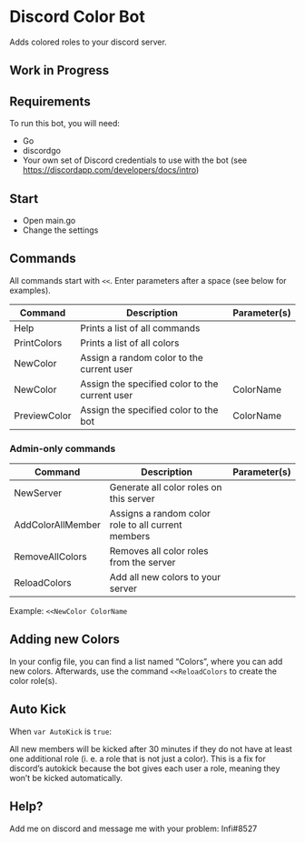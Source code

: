 # Discord Color Bot
Adds colored roles to your discord server.

## Work in Progress

## Requirements

To run this bot, you will need:

- Go
- discordgo
- Your own set of Discord credentials to use with the bot (see https://discordapp.com/developers/docs/intro)


## Start

- Open main.go
- Change the settings


## Commands
All commands start with `<<`. Enter parameters after a space (see below for examples).

| Command | Description | Parameter(s) |
| -------- | ----------- | ------------------ |
| Help | Prints a list of all commands |  |
| PrintColors | Prints a list of all colors | |
| NewColor | Assign a random color to the current user |  |
| NewColor | Assign the specified color to the current user | ColorName |
| PreviewColor | Assign the specified color to the bot | ColorName |

### Admin-only commands

| Command | Description | Parameter(s) |
| -------- | ----------- | ------------------ |
| NewServer | Generate all color roles on this server |  |
| AddColorAllMember | Assigns a random color role to all current members | |
| RemoveAllColors | Removes all color roles from the server |  |
| ReloadColors | Add all new colors to your server |  |


Example:
`<<NewColor ColorName`

## Adding new Colors
In your config file, you can find a list named “Colors”, 
where you can add new colors. Afterwards, use the command `<<ReloadColors` 
to create the color role(s).

## Auto Kick
When `var AutoKick` is `true`:

All new members will be kicked after 30 minutes if they do not have at
least one additional role (i. e. a role that is not just a color).
This is a fix for discord’s autokick because the bot gives each user a
role, meaning they won’t be kicked automatically.

## Help?

Add me on discord and message me with your problem:
Infi#8527
